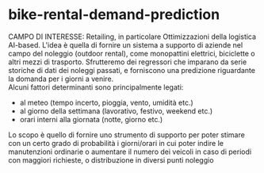 # bike-rental-demand-prediction
CAMPO DI INTERESSE: Retailing, in particolare Ottimizzazioni della logistica AI-based.
L'idea è quella di fornire un sistema a supporto di aziende nel campo del noleggio (outdoor rental), come monopattini elettrici, biciclette o altri mezzi di trasporto. Sfrutteremo dei regressori che imparano da serie storiche di dati dei noleggi passati, e forniscono una predizione riguardante la domanda per i giorni a venire.  
Alcuni fattori determinanti sono principalmente legati: 
- al meteo (tempo incerto, pioggia, vento, umidità etc.) 
- al giorno della settimana (lavorativo, festivo, weekend etc.) 
- orari interni alla giornata (notte, giorno etc.)  

Lo scopo è quello di fornire uno strumento di supporto per poter stimare con un certo grado di probabilità i giorni/orari in cui poter indire le manutenzioni ordinarie o aumentare il numero dei veicoli in caso di periodi con maggiori richieste, o distribuzione in diversi punti noleggio
